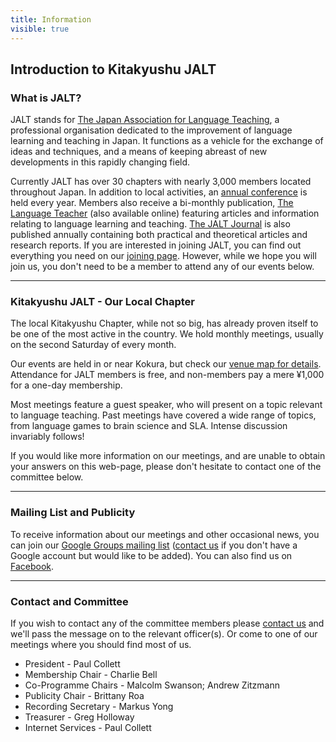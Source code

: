 ```yaml
---
title: Information
visible: true
---
```


<h2>Introduction to Kitakyushu JALT</h2>
<h3>What is JALT?</h3>
<p>
JALT stands for <a href="http://jalt.org" title="National web site for JALT">The Japan Association for Language Teaching</a>, a professional organisation dedicated to the improvement of language learning and teaching in Japan. It functions as a vehicle for the exchange of ideas and techniques, and a means of keeping abreast of new developments in this rapidly changing field. 
</p>
<p>
Currently JALT has over 30 chapters with nearly 3,000 members located throughout Japan. In addition to local activities, an <a href="https://jalt.org/main/conference" title="Link to our annual conference web site">annual conference</a> is held every year. Members also receive a bi-monthly publication, <a href="https://www.jalt-publications.org/tlt/" title="Web site for The Language Teacher">The Language Teacher</a> (also available online) featuring articles and information relating to language learning and teaching. <a href="https://www.jalt.org/jj/" title="Web site for the JALT Journal">The JALT Journal</a> is also published annually containing both practical and theoretical articles and research reports. If you are interested in joining JALT, you can find out everything you need on our <a href="https://jalt.org/chapters/kq/join" title="information on how to join">joining page</a>. However, while we hope you will join us, you don't need to be a member to attend any of our events below. 
</p>
<hr />
<h3>Kitakyushu JALT - Our Local Chapter</h3>
<p>
The local Kitakyushu Chapter, while not so big, has already proven itself to be one of the most active in the country. We hold monthly meetings, usually on the second Saturday of every month.
</p>
<p>
Our events are held in or near Kokura, but check our <a href="location" title="getting to JALT">venue map for details</a>. Attendance for JALT members is free, and non-members pay a mere &yen;1,000 for a one-day membership. 
</p>
<p>
Most meetings feature a guest speaker, who will present on a topic relevant to language teaching. Past meetings have covered a wide range of topics, from language games to brain science and SLA. Intense discussion invariably follows! 
</p>
<p>
If you would like more information on our meetings, and are unable to obtain your answers on this web-page, please don't hesitate to contact one of the committee below. 
</p>
<hr />
<h3>Mailing List and Publicity</h3>
<p>
To receive information about our meetings and other occasional news, you can join our <a href="https://groups.google.com/a/jalt.org/g/kqjalt-publicity">Google Groups mailing list</a> (<a href="https://jalt.org/email/node/15/field_group_email">contact us</a> if you don't have a Google account but would like to be added). You can also find us on <a href="https://www.facebook.com/groups/kqjalt/">Facebook</a>.
<hr />
<h3>Contact and Committee</h3>
<p>
If you wish to contact any of the committee members please <a href="https://jalt.org/email/node/15/field_group_email">contact us</a> and we'll pass the message on to the relevant officer(s). Or come to one of our meetings where you should find most of us.
</p>
<ul>
<li>President - Paul Collett </li>
<li>Membership Chair - Charlie Bell</li>
<li>Co-Programme Chairs - Malcolm Swanson; Andrew Zitzmann</li>
<li>Publicity Chair - Brittany Roa</li>
<li>Recording Secretary - Markus Yong</li>
<li>Treasurer - Greg Holloway</li>
<li> Internet Services - Paul Collett</li>
</ul>